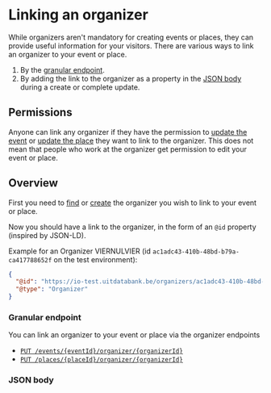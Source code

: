 # Linking an organizer

While organizers aren't mandatory for creating events or places, they can provide useful information for your visitors.
There are various ways to link an organizer to your event or place.
1. By the [granular endpoint](#granular-endpoint).
2. By adding the link to the organizer as a property in the [JSON body](#json-body) during a create or complete update. 

## Permissions

Anyone can link any organizer if they have the permission to [update the event](../events/update.md) or [update the place](../places/update.md) they want to link to the organizer. This does not mean that people who work at the organizer get permission to edit your event or place.

## Overview

First you need to [find](./finding-and-reusing-organizers.md) or [create](./create.md) the organizer you wish to link to your event or place.

Now you should have a link to the organizer, in the form of an `@id` property (inspired by JSON-LD).

Example for an Organizer VIERNULVIER (id `ac1adc43-410b-48bd-b79a-ca417788652f` on the test environment):

```json
{
  "@id": "https://io-test.uitdatabank.be/organizers/ac1adc43-410b-48bd-b79a-ca417788652f",
  "@type": "Organizer"
}
```

### Granular endpoint

You can link an organizer to your event or place via the organizer endpoints
- [`PUT /events/{eventId}/organizer/{organizerId}`](/reference/entry.json/paths/~1events~1{eventId}~1organizer~1{organizerId}/put)
- [`PUT /places/{placeId}/organizer/{organizerId}`](/reference/entry.json/paths/~1places~1{placeId}~1organizer~1{organizerId}/put)

### JSON body


<!-- 
  @todo
  - Explain who can link which organizers to events/places (= anyone can link any organizer to their own events/places) 
  - Explain that the linked organizer does NOT give permission to people that work at that organisation to make edits to the event
  - Explain how to link
  - Link to guides about finding organizers & creating organizers for info how to get an organizer URI
 -->

